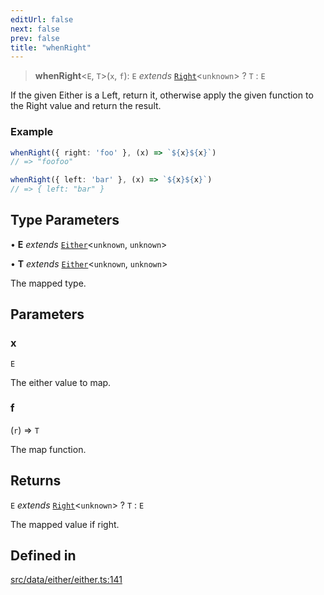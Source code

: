 ```yaml
---
editUrl: false
next: false
prev: false
title: "whenRight"
---
```


> **whenRight**\<`E`, `T`\>(`x`, `f`): `E` *extends* [`Right`](/api/interfaces/right/)\<`unknown`\> ? `T` : `E`

If the given Either is a Left, return it, otherwise apply the given function to the Right value and
return the result.

### Example
```ts
whenRight({ right: 'foo' }, (x) => `${x}${x}`)
// => "foofoo"

whenRight({ left: 'bar' }, (x) => `${x}${x}`)
// => { left: "bar" }
```

## Type Parameters

• **E** *extends* [`Either`](/api/type-aliases/either/)\<`unknown`, `unknown`\>

• **T** *extends* [`Either`](/api/type-aliases/either/)\<`unknown`, `unknown`\>

The mapped type.

## Parameters

### x

`E`

The either value to map.

### f

(`r`) => `T`

The map function.

## Returns

`E` *extends* [`Right`](/api/interfaces/right/)\<`unknown`\> ? `T` : `E`

The mapped value if right.

## Defined in

[src/data/either/either.ts:141](https://github.com/skyleague/axioms/blob/75fb1c5c977f1940e84e5cdcef2be336d1fd81da/src/data/either/either.ts#L141)
